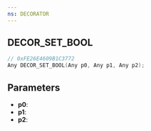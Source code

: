 ```yaml
---
ns: DECORATOR
---
```

## DECOR_SET_BOOL

```c
// 0xFE26E4609B1C3772
Any DECOR_SET_BOOL(Any p0, Any p1, Any p2);
```

## Parameters
* **p0**:
* **p1**:
* **p2**:
